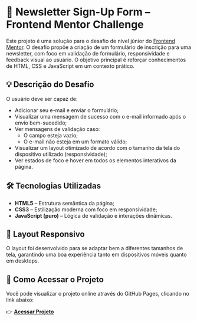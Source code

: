 # 📧 Newsletter Sign-Up Form – Frontend Mentor Challenge

Este projeto é uma solução para o desafio de nível júnior do [Frontend Mentor](https://www.frontendmentor.io/). O desafio propõe a criação de um formulário de inscrição para uma newsletter, com foco em validação de formulário, responsividade e feedback visual ao usuário. O objetivo principal é reforçar conhecimentos de HTML, CSS e JavaScript em um contexto prático.

## 💡 Descrição do Desafio

O usuário deve ser capaz de:

- Adicionar seu e-mail e enviar o formulário;
- Visualizar uma mensagem de sucesso com o e-mail informado após o envio bem-sucedido;
- Ver mensagens de validação caso:
  - O campo esteja vazio;
  - O e-mail não esteja em um formato válido;
- Visualizar um layout otimizado de acordo com o tamanho da tela do dispositivo utilizado (responsividade);
- Ver estados de foco e hover em todos os elementos interativos da página.

## 🛠️ Tecnologias Utilizadas

- **HTML5** – Estrutura semântica da página;
- **CSS3** – Estilização moderna com foco em responsividade;
- **JavaScript (puro)** – Lógica de validação e interações dinâmicas.

## 📱 Layout Responsivo

O layout foi desenvolvido para se adaptar bem a diferentes tamanhos de tela, garantindo uma boa experiência tanto em dispositivos móveis quanto em desktops.

## 🚀 Como Acessar o Projeto

Você pode visualizar o projeto online através do GitHub Pages, clicando no link abaixo:

👉 **[Acessar Projeto](https://menesesmaria.github.io/newsletter-sign-up-with-success-message-main/)**
